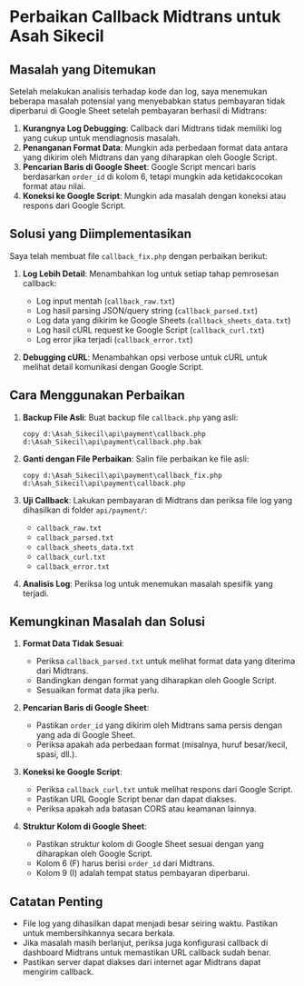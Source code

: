 # Perbaikan Callback Midtrans untuk Asah Sikecil

## Masalah yang Ditemukan

Setelah melakukan analisis terhadap kode dan log, saya menemukan beberapa masalah potensial yang menyebabkan status pembayaran tidak diperbarui di Google Sheet setelah pembayaran berhasil di Midtrans:

1. **Kurangnya Log Debugging**: Callback dari Midtrans tidak memiliki log yang cukup untuk mendiagnosis masalah.
2. **Penanganan Format Data**: Mungkin ada perbedaan format data antara yang dikirim oleh Midtrans dan yang diharapkan oleh Google Script.
3. **Pencarian Baris di Google Sheet**: Google Script mencari baris berdasarkan `order_id` di kolom 6, tetapi mungkin ada ketidakcocokan format atau nilai.
4. **Koneksi ke Google Script**: Mungkin ada masalah dengan koneksi atau respons dari Google Script.

## Solusi yang Diimplementasikan

Saya telah membuat file `callback_fix.php` dengan perbaikan berikut:

1. **Log Lebih Detail**: Menambahkan log untuk setiap tahap pemrosesan callback:
   - Log input mentah (`callback_raw.txt`)
   - Log hasil parsing JSON/query string (`callback_parsed.txt`)
   - Log data yang dikirim ke Google Sheets (`callback_sheets_data.txt`)
   - Log hasil cURL request ke Google Script (`callback_curl.txt`)
   - Log error jika terjadi (`callback_error.txt`)

2. **Debugging cURL**: Menambahkan opsi verbose untuk cURL untuk melihat detail komunikasi dengan Google Script.

## Cara Menggunakan Perbaikan

1. **Backup File Asli**: Buat backup file `callback.php` yang asli:
   ```
   copy d:\Asah_Sikecil\api\payment\callback.php d:\Asah_Sikecil\api\payment\callback.php.bak
   ```

2. **Ganti dengan File Perbaikan**: Salin file perbaikan ke file asli:
   ```
   copy d:\Asah_Sikecil\api\payment\callback_fix.php d:\Asah_Sikecil\api\payment\callback.php
   ```

3. **Uji Callback**: Lakukan pembayaran di Midtrans dan periksa file log yang dihasilkan di folder `api/payment/`:
   - `callback_raw.txt`
   - `callback_parsed.txt`
   - `callback_sheets_data.txt`
   - `callback_curl.txt`
   - `callback_error.txt`

4. **Analisis Log**: Periksa log untuk menemukan masalah spesifik yang terjadi.

## Kemungkinan Masalah dan Solusi

1. **Format Data Tidak Sesuai**:
   - Periksa `callback_parsed.txt` untuk melihat format data yang diterima dari Midtrans.
   - Bandingkan dengan format yang diharapkan oleh Google Script.
   - Sesuaikan format data jika perlu.

2. **Pencarian Baris di Google Sheet**:
   - Pastikan `order_id` yang dikirim oleh Midtrans sama persis dengan yang ada di Google Sheet.
   - Periksa apakah ada perbedaan format (misalnya, huruf besar/kecil, spasi, dll.).

3. **Koneksi ke Google Script**:
   - Periksa `callback_curl.txt` untuk melihat respons dari Google Script.
   - Pastikan URL Google Script benar dan dapat diakses.
   - Periksa apakah ada batasan CORS atau keamanan lainnya.

4. **Struktur Kolom di Google Sheet**:
   - Pastikan struktur kolom di Google Sheet sesuai dengan yang diharapkan oleh Google Script.
   - Kolom 6 (F) harus berisi `order_id` dari Midtrans.
   - Kolom 9 (I) adalah tempat status pembayaran diperbarui.

## Catatan Penting

- File log yang dihasilkan dapat menjadi besar seiring waktu. Pastikan untuk membersihkannya secara berkala.
- Jika masalah masih berlanjut, periksa juga konfigurasi callback di dashboard Midtrans untuk memastikan URL callback sudah benar.
- Pastikan server dapat diakses dari internet agar Midtrans dapat mengirim callback.
